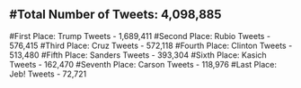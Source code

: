 #Total Number of Tweets: 4,098,885 
---
#First Place: Trump Tweets - 1,689,411
#Second Place: Rubio Tweets - 576,415
#Third Place: Cruz Tweets - 572,118
#Fourth Place: Clinton Tweets - 513,480
#Fifth Place: Sanders Tweets - 393,304
#Sixth Place: Kasich Tweets - 162,470
#Seventh Place: Carson Tweets - 118,976
#Last Place: Jeb! Tweets - 72,721
